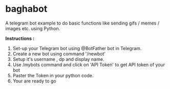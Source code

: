 # baghabot
A telegram bot example to do basic functions like sending gifs / memes / images etc. using Python.

**Instructions :**
1. Set-up your Telegram bot using @BotFather bot in Telegram.
2. Create a new bot using command '/newbot'
3. Setup it's username , dp and display name.
4. Use /mybots command and click on 'API Token' to get API token of your bot
5. Paster the Token in your python code.
6. Your are ready to go
